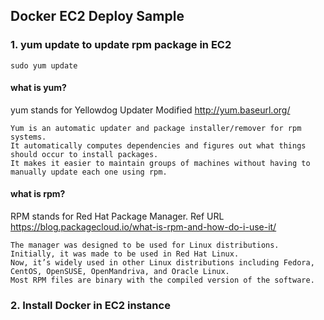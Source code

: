 ## Docker EC2 Deploy Sample

### 1. yum update to update rpm package in EC2
```
sudo yum update
```

#### what is yum?
yum stands for Yellowdog Updater Modified
http://yum.baseurl.org/
```
Yum is an automatic updater and package installer/remover for rpm systems.
It automatically computes dependencies and figures out what things should occur to install packages.
It makes it easier to maintain groups of machines without having to manually update each one using rpm. 
```

#### what is rpm?
RPM stands for Red Hat Package Manager.
Ref URL https://blog.packagecloud.io/what-is-rpm-and-how-do-i-use-it/
```
The manager was designed to be used for Linux distributions.
Initially, it was made to be used in Red Hat Linux.
Now, it’s widely used in other Linux distributions including Fedora, CentOS, OpenSUSE, OpenMandriva, and Oracle Linux.
Most RPM files are binary with the compiled version of the software.
```

### 2. Install Docker in EC2 instance
